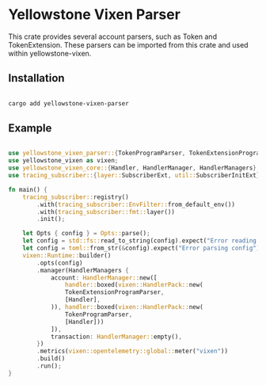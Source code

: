 # Yellowstone Vixen Parser

This crate provides several account parsers, such as Token and TokenExtension. These parsers can be imported from this crate and used within yellowstone-vixen.

## Installation

```bash

cargo add yellowstone-vixen-parser

```

## Example

```rust

use yellowstone_vixen_parser::{TokenProgramParser, TokenExtensionProgramParser};
use yellowstone_vixen as vixen;
use yellowstone_vixen_core::{Handler, HandlerManager, HandlerManagers};
use tracing_subscriber::{layer::SubscriberExt, util::SubscriberInitExt};

fn main() {
    tracing_subscriber::registry()
        .with(tracing_subscriber::EnvFilter::from_default_env())
        .with(tracing_subscriber::fmt::layer())
        .init();

    let Opts { config } = Opts::parse();
    let config = std::fs::read_to_string(config).expect("Error reading config file");
    let config = toml::from_str(&config).expect("Error parsing config");
    vixen::Runtime::builder()
        .opts(config)
        .manager(HandlerManagers {
            account: HandlerManager::new([
                handler::boxed(vixen::HandlerPack::new(
                TokenExtensionProgramParser,
                [Handler],
            )), handler::boxed(vixen::HandlerPack::new(
                TokenProgramParser,
                [Handler]))
            ]),
            transaction: HandlerManager::empty(),
        })
        .metrics(vixen::opentelemetry::global::meter("vixen"))
        .build()
        .run();
}


```
